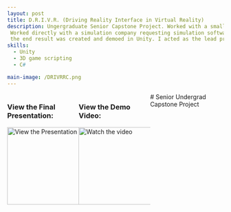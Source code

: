 ```yaml
---
layout: post
title: D.R.I.V.R. (Driving Reality Interface in Virtual Reality)
description: Ungergraduate Senior Capstone Project. Worked with a small team over the course of a 4 months to deliver a proof of concept software. 
 Worked directly with a simulation company requesting simulation software that would allow truck drivers to remotely operate fleets of vehicles.
 the end result was created and demoed in Unity. I acted as the lead programmer/scripter and as the project lead.
skills: 
  - Unity
  - 3D game scripting
  - C#

main-image: /DRIVRRC.png
---
```



<div >
    <div style="width: 33%; float: left">
        <h3>View the Final Presentation:</h3>
        <a href="https://docs.google.com/presentation/d/1_EsmamCCo5LLaXm3lc_WmKcbVw0uyfsPoHbO7NSVjRA/edit?slide=id.p1#slide=id.p1" target="_blank">
        <img src=/DRIVRRC.png alt="View the Presentation" width="240" height="180" /> </a>
    </div>
</div>
<div >
    <div style="width: 33%; float: left">
        <h3>View the Demo Video:</h3>
        <a href="http://www.youtube.com/watch?feature=player_embedded&v=YUvCpCj5uOs" target="_blank">
        <img src="http://img.youtube.com/vi/YUvCpCj5uOs/mqdefault.jpg" alt="Watch the video" width="240" height="180" /> </a>
    </div>
</div>
# Senior Undergrad Capstone Project

